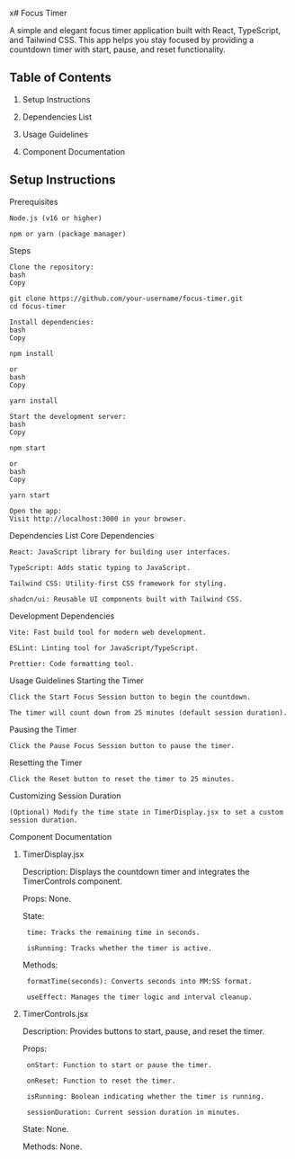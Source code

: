 x# Focus Timer

A simple and elegant focus timer application built with React, TypeScript, and Tailwind CSS. This app helps you stay focused by providing a countdown timer with start, pause, and reset functionality.

## Table of Contents

1. Setup Instructions

2. Dependencies List

3. Usage Guidelines

4. Component Documentation

## Setup Instructions
Prerequisites

    Node.js (v16 or higher)

    npm or yarn (package manager)

Steps

    Clone the repository:
    bash
    Copy

    git clone https://github.com/your-username/focus-timer.git
    cd focus-timer

    Install dependencies:
    bash
    Copy

    npm install

    or
    bash
    Copy

    yarn install

    Start the development server:
    bash
    Copy

    npm start

    or
    bash
    Copy

    yarn start

    Open the app:
    Visit http://localhost:3000 in your browser.

Dependencies List
Core Dependencies

    React: JavaScript library for building user interfaces.

    TypeScript: Adds static typing to JavaScript.

    Tailwind CSS: Utility-first CSS framework for styling.

    shadcn/ui: Reusable UI components built with Tailwind CSS.

Development Dependencies

    Vite: Fast build tool for modern web development.

    ESLint: Linting tool for JavaScript/TypeScript.

    Prettier: Code formatting tool.

Usage Guidelines
Starting the Timer

    Click the Start Focus Session button to begin the countdown.

    The timer will count down from 25 minutes (default session duration).

Pausing the Timer

    Click the Pause Focus Session button to pause the timer.

Resetting the Timer

    Click the Reset button to reset the timer to 25 minutes.

Customizing Session Duration

    (Optional) Modify the time state in TimerDisplay.jsx to set a custom session duration.

Component Documentation
1. TimerDisplay.jsx

    Description: Displays the countdown timer and integrates the TimerControls component.

    Props: None.

    State:

        time: Tracks the remaining time in seconds.

        isRunning: Tracks whether the timer is active.

    Methods:

        formatTime(seconds): Converts seconds into MM:SS format.

        useEffect: Manages the timer logic and interval cleanup.

2. TimerControls.jsx

    Description: Provides buttons to start, pause, and reset the timer.

    Props:

        onStart: Function to start or pause the timer.

        onReset: Function to reset the timer.

        isRunning: Boolean indicating whether the timer is running.

        sessionDuration: Current session duration in minutes.

    State: None.

    Methods: None.
